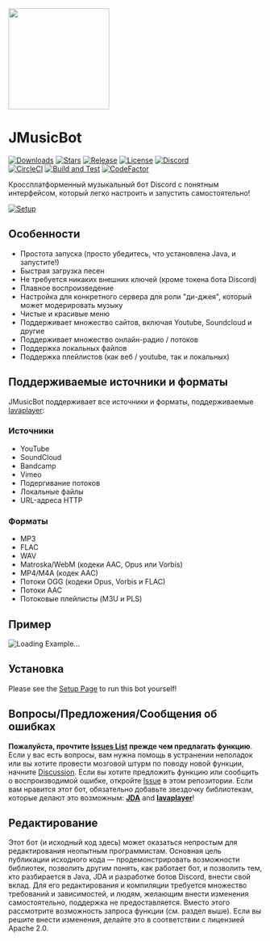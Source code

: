 <img src="https://i.imgur.com/zrE80HY.png" height="200" width="200" alt="">

# JMusicBot

[![Downloads](https://img.shields.io/github/downloads/jagrosh/MusicBot/total.svg)](https://github.com/jagrosh/MusicBot/releases/latest)
[![Stars](https://img.shields.io/github/stars/jagrosh/MusicBot.svg)](https://github.com/jagrosh/MusicBot/stargazers)
[![Release](https://img.shields.io/github/release/jagrosh/MusicBot.svg)](https://github.com/jagrosh/MusicBot/releases/latest)
[![License](https://img.shields.io/github/license/jagrosh/MusicBot.svg)](https://github.com/jagrosh/MusicBot/blob/master/LICENSE)
[![Discord](https://discordapp.com/api/guilds/147698382092238848/widget.png)](https://discord.gg/0p9LSGoRLu6Pet0k)<br>
[![CircleCI](https://dl.circleci.com/status-badge/img/gh/jagrosh/MusicBot/tree/master.svg?style=svg)](https://dl.circleci.com/status-badge/redirect/gh/jagrosh/MusicBot/tree/master)
[![Build and Test](https://github.com/jagrosh/MusicBot/actions/workflows/build-and-test.yml/badge.svg)](https://github.com/jagrosh/MusicBot/actions/workflows/build-and-test.yml)
[![CodeFactor](https://www.codefactor.io/repository/github/jagrosh/musicbot/badge)](https://www.codefactor.io/repository/github/jagrosh/musicbot)

Кроссплатформенный музыкальный бот Discord с понятным интерфейсом, который легко настроить и запустить самостоятельно!

[![Setup](http://i.imgur.com/VvXYp5j.png)](https://jmusicbot.com/setup)

## Особенности
  * Простота запуска (просто убедитесь, что установлена Java, и запустите!)
  * Быстрая загрузка песен
  * Не требуется никаких внешних ключей (кроме токена бота Discord)
  * Плавное воспроизведение
  * Настройка для конкретного сервера для роли "ди-джея", который может модерировать музыку
  * Чистые и красивые меню
  * Поддерживает множество сайтов, включая Youtube, Soundcloud и другие
  * Поддерживает множество онлайн-радио / потоков
  * Поддержка локальных файлов
  * Поддержка плейлистов (как веб / youtube, так и локальных)

## Поддерживаемые источники и форматы
JMusicBot поддерживает все источники и форматы, поддерживаемые [lavaplayer](https://github.com/sedmelluq/lavaplayer#supported-formats):
### Источники
 * YouTube
 * SoundCloud
 * Bandcamp
 * Vimeo
 * Подергивание потоков
 * Локальные файлы
 * URL-адреса HTTP
### Форматы
 * MP3
 * FLAC
 * WAV
 * Matroska/WebM (кодеки AAC, Opus или Vorbis)
 * MP4/M4A (кодек AAC)
 * Потоки OGG (кодеки Opus, Vorbis и FLAC)
 * Потоки AAC
 * Потоковые плейлисты (M3U и PLS)

## Пример
![Loading Example...](https://i.imgur.com/kVtTKvS.gif)

## Установка
Please see the [Setup Page](https://jmusicbot.com/setup) to run this bot yourself!

## Вопросы/Предложения/Сообщения об ошибках
**Пожалуйста, прочтите [Issues List](https://github.com/jagrosh/MusicBot/issues) прежде чем предлагать функцию**. Если у вас есть вопросы, вам нужна помощь в устранении неполадок или вы хотите провести мозговой штурм по поводу новой функции, начните [Discussion](https://github.com/jagrosh/MusicBot/discussions). Если вы хотите предложить функцию или сообщить о воспроизводимой ошибке, откройте [Issue](https://github.com/jagrosh/MusicBot/issues) в этом репозитории. Если вам нравится этот бот, обязательно добавьте звездочку библиотекам, которые делают это возможным: [**JDA**](https://github.com/DV8FromTheWorld/JDA) and [**lavaplayer**](https://github.com/sedmelluq/lavaplayer)!

## Редактирование
Этот бот (и исходный код здесь) может оказаться непростым для редактирования неопытным программистам. Основная цель публикации исходного кода — продемонстрировать возможности библиотек, позволить другим понять, как работает бот, и позволить тем, кто разбирается в Java, JDA и разработке ботов Discord, внести свой вклад. Для его редактирования и компиляции требуется множество требований и зависимостей, и людям, желающим внести изменения самостоятельно, поддержка не предоставляется. Вместо этого рассмотрите возможность запроса функции (см. раздел выше). Если вы решите внести изменения, делайте это в соответствии с лицензией Apache 2.0.
